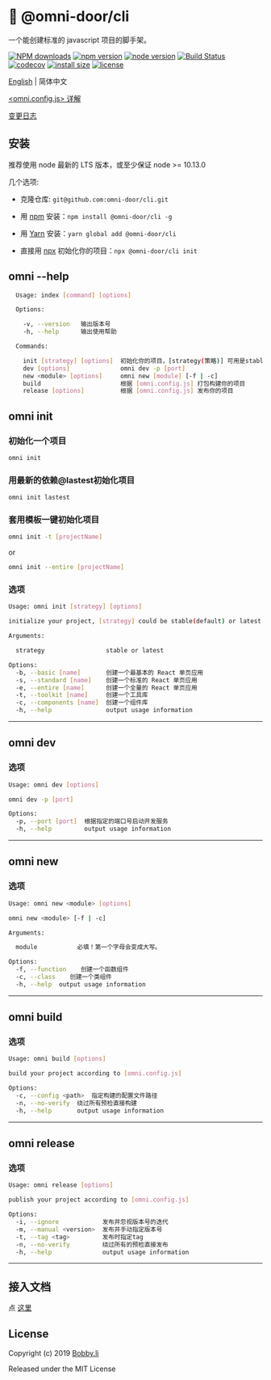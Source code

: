 # 🐸 @omni-door/cli
一个能创建标准的 javascript 项目的脚手架。

[![NPM downloads](http://img.shields.io/npm/dm/%40omni-door%2Fcli.svg?style=flat-square)](https://www.npmjs.com/package/@omni-door/cli)
[![npm version](https://badge.fury.io/js/%40omni-door%2Fcli.svg)](https://badge.fury.io/js/%40omni-door%2Fcli)
[![node version](https://img.shields.io/badge/node.js-%3E=_10.13.0-green.svg?style=flat-square)](http://nodejs.org/download/)
[![Build Status](https://travis-ci.com/omni-door/cli.svg?branch=master)](https://travis-ci.com/omni-door/cli)
[![codecov](https://codecov.io/gh/omni-door/cli/branch/master/graph/badge.svg)](https://codecov.io/gh/omni-door/cli)
[![install size](https://packagephobia.now.sh/badge?p=%40omni-door%2Fcli)](https://packagephobia.now.sh/result?p=%40omni-door%2Fcli)
[![license](http://img.shields.io/npm/l/%40omni-door%2Fcli.svg)](https://github.com/omni-door/cli/blob/master/LICENSE)

[English](../README.md) | 简体中文

[<omni.config.js> 详解](./OMNI.zh-CN.md)

[变更日志](./CHANGELOG.zh-CN.md)

## 安装
推荐使用 node 最新的 LTS 版本，或至少保证 node >= 10.13.0

几个选项:

* 克隆仓库: `git@github.com:omni-door/cli.git`

* 用 [npm](https://www.npmjs.com/package/@omni-door/cli) 安装：`npm install @omni-door/cli -g`

* 用 [Yarn](https://yarnpkg.com/en/package/@omni-door/cli) 安装：`yarn global add @omni-door/cli`

* 直接用 [npx](https://www.npmjs.com/package/@omni-door/cli) 初始化你的项目：`npx @omni-door/cli init`

## omni --help
```sh
  Usage: index [command] [options]

  Options:

    -v, --version   输出版本号
    -h, --help      输出使用帮助

  Commands:

    init [strategy] [options]  初始化你的项目，[strategy(策略)] 可用是stable(默认) 或 lastst
    dev [options]              omni dev -p [port]
    new <module> [options]     omni new [module] [-f | -c]
    build                      根据 [omni.config.js] 打包构建你的项目
    release [options]          根据 [omni.config.js] 发布你的项目

```

## omni init

### 初始化一个项目
```sh
omni init
```

### 用最新的依赖@lastest初始化项目
```sh
omni init lastest
```

### 套用模板一键初始化项目
```sh
omni init -t [projectName]
```
or
```sh
omni init --entire [projectName]
```

### 选项
```sh
Usage: omni init [strategy] [options]

initialize your project, [strategy] could be stable(default) or latest

Arguments:

  strategy                 stable or latest

Options:
  -b, --basic [name]       创建一个最基本的 React 单页应用
  -s, --standard [name]    创建一个标准的 React 单页应用
  -e, --entire [name]      创建一个全量的 React 单页应用
  -t, --toolkit [name]     创建一个工具库
  -c, --components [name]  创建一个组件库
  -h, --help               output usage information
```

---

## omni dev

### 选项
```sh
Usage: omni dev [options]

omni dev -p [port]

Options:
  -p, --port [port]  根据指定的端口号启动开发服务
  -h, --help         output usage information
```

---

## omni new

### 选项
```sh
Usage: omni new <module> [options]

omni new <module> [-f | -c]

Arguments:

  module           必填！第一个字母会变成大写。

Options:
  -f, --function    创建一个函数组件
  -c, --class    创建一个类组件
  -h, --help  output usage information
```

---

## omni build

### 选项
```sh
Usage: omni build [options]

build your project according to [omni.config.js]

Options:
  -c, --config <path>  指定构建的配置文件路径
  -n, --no-verify  绕过所有预检直接构建
  -h, --help       output usage information
```

---

## omni release

### 选项
```sh
Usage: omni release [options]

publish your project according to [omni.config.js]

Options:
  -i, --ignore            发布并忽视版本号的迭代
  -m, --manual <version>  发布并手动指定版本号
  -t, --tag <tag>         发布时指定tag
  -n, --no-verify         绕过所有的预检直接发布
  -h, --help              output usage information
```

---

## 接入文档
点 [这里](./DEV.zh-CN.md)

## License

Copyright (c) 2019 [Bobby.li](https://github.com/BobbyLH)

Released under the MIT License
